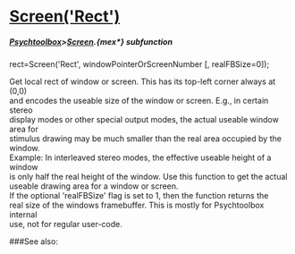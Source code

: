 # [Screen('Rect')](Screen-Rect) 
##### [Psychtoolbox](Psychtoolbox)>[Screen](Screen).{mex*} subfunction

rect=Screen('Rect', windowPointerOrScreenNumber [, realFBSize=0]);

Get local rect of window or screen. This has its top-left corner always at (0,0)  
and encodes the useable size of the window or screen. E.g., in certain stereo  
display modes or other special output modes, the actual useable window area for  
stimulus drawing may be much smaller than the real area occupied by the window.  
Example: In interleaved stereo modes, the effective useable height of a window  
is only half the real height of the window. Use this function to get the actual  
useable drawing area for a window or screen.  
If the optional 'realFBSize' flag is set to 1, then the function returns the  
real size of the windows framebuffer. This is mostly for Psychtoolbox internal  
use, not for regular user-code.  
  


###See also:

